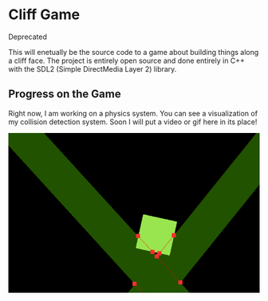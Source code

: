 # Cliff Game

Deprecated

This will enetually be the source code to a game about building things along a cliff face. The project is entirely open source and done entirely in C++ with the SDL2 (Simple DirectMedia Layer 2) library.

## Progress on the Game
Right now, I am working on a physics system. You can see a visualization of my collision detection system. Soon I will put a video or gif here in its place!

![Alt text](GithubPics/image1.png "Collision Detection and Analysis")
